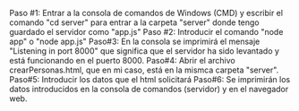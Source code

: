 Paso #1: Entrar a la consola de comandos de Windows (CMD) y escribir el comando "cd server" para entrar a la carpeta "server" donde tengo guardado el servidor como "app.js"
Paso #2: Introducir el comando "node app" o "node app.js"
Paso#3: En la consola se imprimirá el mensaje "Listening in port 8000" que significa que el servidor ha sido levantado y está funcionando en el puerto 8000.
Paso#4: Abrir el archivo crearPersonas.html, que en mi caso, está en la mismca carpeta "server".
Paso#5: Introducir los datos que el html solicitará
Paso#6: Se imprimirán los datos introducidos en la consola de comandos (servidor) y en el navegador web.